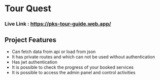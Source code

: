 # Tour Quest

### Live Link : https://pks-tour-guide.web.app/

## Project Features

- Can fetch data from api or load from json
- It has private routes and which can not be used without authentication
- Has jwt authentication
- It is possible to check the progress of your booked services
- It is possible to access the admin panel and control activities
